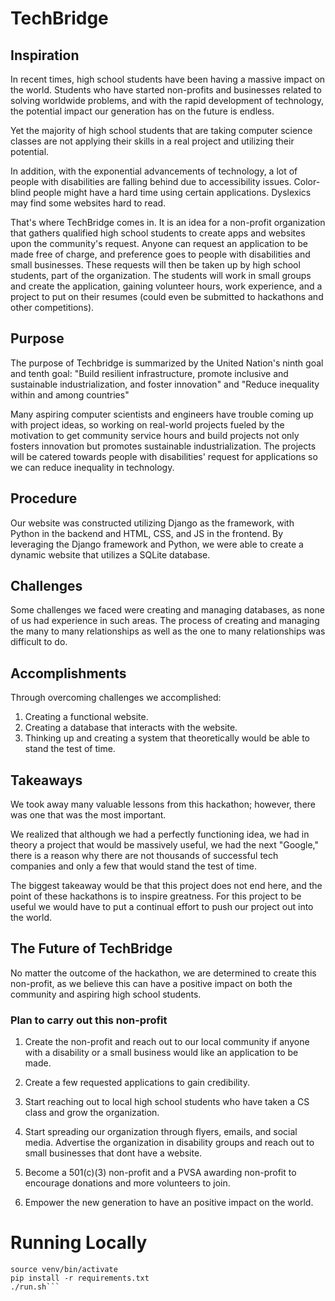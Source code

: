 # TechBridge

## Inspiration
In recent times, high school students have been having a massive impact on the world. Students who have started non-profits and businesses related to solving worldwide problems, and with the rapid development of technology, the potential impact our generation has on the future is endless. 

Yet the majority of high school students that are taking computer science classes are not applying their skills in a real project and utilizing their potential.

In addition, with the exponential advancements of technology, a lot of people with disabilities are falling behind due to accessibility issues. Color-blind people might have a hard time using certain applications. Dyslexics may find some websites hard to read. 

That's where TechBridge comes in. It is an idea for a non-profit organization that gathers qualified high school students to create apps and websites upon the community's request. Anyone can request an application to be made free of charge, and preference goes to people with disabilities and small businesses. These requests will then be taken up by high school students, part of the organization. The students will work in small groups and create the application, gaining volunteer hours, work experience, and a project to put on their resumes (could even be submitted to hackathons and other competitions).

## Purpose
The purpose of Techbridge is summarized by the United Nation's ninth goal and tenth goal: "Build resilient infrastructure, promote inclusive and sustainable industrialization, and foster innovation" and "Reduce inequality within and among countries"

Many aspiring computer scientists and engineers have trouble coming up with project ideas, so working on real-world projects fueled by the motivation to get community service hours and build projects not only fosters innovation but promotes sustainable industrialization. The projects will be catered towards people with disabilities' request for applications so we can reduce inequality in technology.

## Procedure
Our website was constructed utilizing Django as the framework, with Python in the backend and HTML, CSS, and JS in the frontend. By leveraging the Django framework and Python, we were able to create a dynamic website that utilizes a SQLite database.

## Challenges
Some challenges we faced were creating and managing databases, as none of us had experience in such areas. The process of creating and managing the many to many relationships as well as the one to many relationships was difficult to do.

## Accomplishments
Through overcoming challenges we accomplished:
1. Creating a functional website.
2. Creating a database that interacts with the website.
3. Thinking up and creating a system that theoretically would be able to stand the test of time.

## Takeaways
We took away many valuable lessons from this hackathon; however, there was one that was the most important. 

We realized that although we had a perfectly functioning idea, we had in theory a project that would be massively useful, we had the next "Google," there is a reason why there are not thousands of successful tech companies and only a few that would stand the test of time.

The biggest takeaway would be that this project does not end here, and the point of these hackathons is to inspire greatness. For this project to be useful we would have to put a continual effort to push our project out into the world. 

## The Future of TechBridge
No matter the outcome of the hackathon, we are determined to create this non-profit, as we believe this can have a positive impact on both the community and aspiring high school students.

### Plan to carry out this non-profit
1. Create the non-profit and reach out to our local community if anyone with a disability or a small business would like an application to be made.

2. Create a few requested applications to gain credibility.

3. Start reaching out to local high school students who have taken a CS class and grow the organization. 

4. Start spreading our organization through flyers, emails, and social media. Advertise the organization in disability groups and reach out to small businesses that dont have a website.

5. Become a 501(c)(3) non-profit and a PVSA awarding non-profit to encourage donations and more volunteers to join.

6. Empower the new generation to have an positive impact on the world.

# Running Locally
```python3 -m venv venv
source venv/bin/activate
pip install -r requirements.txt
./run.sh```
